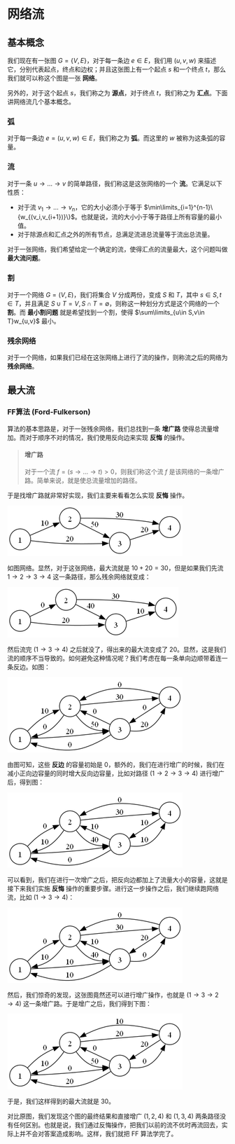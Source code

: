# 网络流

## 基本概念

我们现在有一张图 $G=\{V,E\}$，对于每一条边 $e\in E$，我们用 $(u,v,w)$ 来描述它，分别代表起点，终点和边权；并且这张图上有一个起点 $s$ 和一个终点 $t$，那么我们就可以称这个图是一张 **网络**。

另外的，对于这个起点 $s$，我们称之为 **源点**，对于终点 $t$，我们称之为 **汇点**。下面讲网络流几个基本概念。

### 弧

对于每一条边 $e=(u,v,w)\in E$，我们称之为 **弧**。而这里的 $w$ 被称为这条弧的容量。

### 流

对于一条 $u\to \dots \to v$ 的简单路径，我们称这是这张网络的一个 **流**。它满足以下性质：

- 对于流 $v_1\to\dots\to v_n$，它的大小必须小于等于 $\min\limits_{i=1}^{n-1}\{w_{(v_i,v_{i+1})}\}$。也就是说，流的大小小于等于路径上所有容量的最小值。
- 对于除源点和汇点之外的所有节点，总满足流进总流量等于流出总流量。

对于一张网络，我们希望给定一个确定的流，使得汇点的流量最大，这个问题叫做 **最大流问题**。

### 割

对于一个网络 $G=(V,E)$，我们将集合 $V$ 分成两份，变成 $S$ 和 $T$，其中 $s\in S,t\in T$，并且满足 $S\cup T=V,S\cap T=\emptyset$，则称这一种划分方式是这个网络的一个 **割**。而 **最小割问题** 就是希望找到一个割，使得 $\sum\limits_{u\in S,v\in T}w_{u,v}$ 最小。

### 残余网络

对于一个网络，如果我们已经在这张网络上进行了流的操作，则称流之后的网络为 **残余网络**。

## 最大流

### FF算法 (Ford-Fulkerson)

算法的基本思路是，对于一张残余网络，我们总找到一条 **增广路** 使得总流量增加。而对于顺序不对的情况，我们使用反向边来实现 **反悔** 的操作。

> #### 增广路
>
> 对于一个流 $f=(s\to\dots\to t)>0$，则我们称这个流 $f$ 是该网络的一条增广路。简单来说，就是使总流量增加的路径。

于是找增广路就非常好实现，我们主要来看看怎么实现 **反悔** 操作。

![](wll1.png)

如图网络。显然，对于这张网络，最大流就是 $10+20=30$，但是如果我们先流 $1\to 2\to 3\to 4$ 这一条路径，那么残余网络就变成：

![](wll2.png)

然后流完 $(1\to 3\to 4)$ 之后就没了，得出来的最大流变成了 $20$。显然，这是我们流的顺序不当导致的。如何避免这种情况呢？我们考虑在每一条单向边顺带着连一条反边。如图：

![](wll3.png)

由图可知，这些 **反边** 的容量初始是 $0$，额外的，我们在进行增广的时候，我们在减小正向边容量的同时增大反向边容量，比如对路径 $(1\to 2\to 3\to 4)$ 进行增广后，得到图：

![](wll4.png)

可以看到，我们在进行一次增广之后，把反向边都加上了流量大小的容量，这就是接下来我们实施 **反悔** 操作的重要步骤。进行这一步操作之后，我们继续跑网络流，比如 $(1\to 3\to 4)$：

![](wll5.png)

然后，我们惊奇的发现，这张图竟然还可以进行增广操作，也就是 $(1\to 3\to 2\to 4)$ 这一条增广路。于是增广之后，我们得到下图：

![](wll6.png)

于是，我们这样得到的最大流就是 $30$。

对比原图，我们发现这个图的最终结果和直接增广 $(1,2,4)$ 和 $(1,3,4)$ 两条路径没有任何区别。也就是说，我们通过反悔操作，把我们以前的流不优时再流回去，实际上并不会对答案造成影响。这样，我们就把 $\text{FF}$ 算法学完了。
